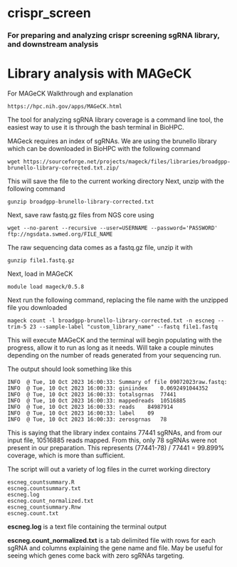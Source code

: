 # crispr_screen
### For preparing and analyzing crispr screening sgRNA library, and downstream analysis

# Library analysis with MAGeCK
For MAGeCK Walkthrough and explanation 
```
https://hpc.nih.gov/apps/MAGeCK.html 
```
The tool for analyzing sgRNA library coverage is a command line tool, the easiest way to use it is through the bash terminal in BioHPC.

MAGeck requires an index of sgRNAs. We are using the brunello library which can be downloaded in BioHPC with the following command
```
wget https://sourceforge.net/projects/mageck/files/libraries/broadgpp-brunello-library-corrected.txt.zip/
```
This will save the file to the current working directory
Next, unzip with the following command
```
gunzip broadgpp-brunello-library-corrected.txt
```
Next, save raw fastq.gz files from NGS core using
```
wget --no-parent --recursive --user=USERNAME --password='PASSWORD' ftp://ngsdata.swmed.org/FILE_NAME
```
The raw sequencing data comes as a fastq.gz file, unzip it with
```
gunzip file1.fastq.gz
```
Next, load in MAGeCK
```
module load mageck/0.5.8
```
Next run the following command, replacing the file name with the unzipped file you downloaded
```
mageck count -l broadgpp-brunello-library-corrected.txt -n escneg --trim-5 23 --sample-label "custom_library_name" --fastq file1.fastq
```
This will execute MAGeCK and the terminal will begin populating with the progress, allow it to run as long as it needs. Will take a couple minutes depending on the number of reads generated from your sequencing run.

The output should look something like this
```
INFO  @ Tue, 10 Oct 2023 16:00:33: Summary of file 09072023raw.fastq: 
INFO  @ Tue, 10 Oct 2023 16:00:33: giniindex	0.0692491044352 
INFO  @ Tue, 10 Oct 2023 16:00:33: totalsgrnas	77441 
INFO  @ Tue, 10 Oct 2023 16:00:33: mappedreads	10516885 
INFO  @ Tue, 10 Oct 2023 16:00:33: reads	84987914 
INFO  @ Tue, 10 Oct 2023 16:00:33: label	09 
INFO  @ Tue, 10 Oct 2023 16:00:33: zerosgrnas	78 
```
This is saying that the library index contains 77441 sgRNAs, and from our input file, 10516885 reads mapped. From this, only 78 sgRNAs were not present in our preparation. This represents (77441-78) / 77441 = 99.899% coverage, which is more than sufficient. 

The script will out a variety of log files in the curret working directory
```
escneg_countsummary.R
escneg.countsummary.txt
escneg.log
escneg.count_normalized.txt
escneg_countsummary.Rnw
escneg.count.txt
```
**escneg.log** is a text file containing the terminal output

**escneg.count_normalized.txt** is a tab delimited file with rows for each sgRNA and columns explaining the gene name and file. May be useful for seeing which genes come back with zero sgRNAs targeting.


